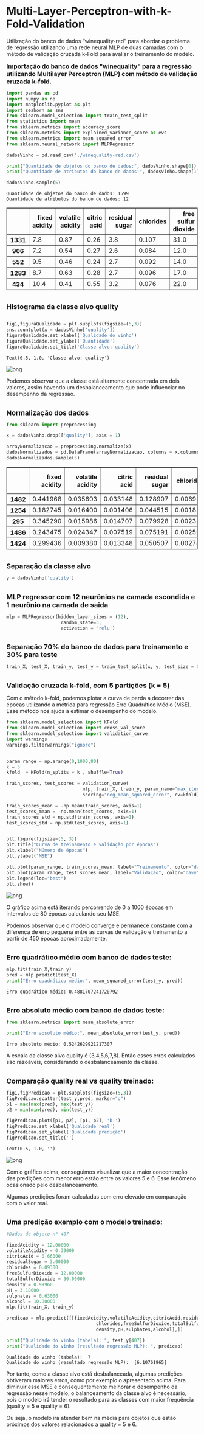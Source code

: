 # Multi-Layer-Perceptron-with-k-Fold-Validation
Utilização do banco de dados “winequality-red” para abordar o problema de regressão utilizando uma rede neural MLP de duas camadas com o método de validação cruzada k-Fold para avaliar o treinamento do modelo.


<font size="3"><b> Importação do banco de dados "winequality" para a regressão utilizando Multilayer Perceptron (MLP) com método de validação cruzada k-fold.</b>  </font>  



```python
import pandas as pd
import numpy as np
import matplotlib.pyplot as plt
import seaborn as sns
from sklearn.model_selection import train_test_split
from statistics import mean
from sklearn.metrics import accuracy_score 
from sklearn.metrics import explained_variance_score as evs
from sklearn.metrics import mean_squared_error
from sklearn.neural_network import MLPRegressor

dadosVinho = pd.read_csv('./winequality-red.csv')

print("Quantidade de objetos do banco de dados:", dadosVinho.shape[0])
print("Quantidade de atributos do banco de dados:", dadosVinho.shape[1])

dadosVinho.sample(5)
```

    Quantidade de objetos do banco de dados: 1599
    Quantidade de atributos do banco de dados: 12
    




<div>
  
<table border="1" class="dataframe">
  <thead>
    <tr style="text-align: right;">
      <th></th>
      <th>fixed acidity</th>
      <th>volatile acidity</th>
      <th>citric acid</th>
      <th>residual sugar</th>
      <th>chlorides</th>
      <th>free sulfur dioxide</th>
      <th>total sulfur dioxide</th>
      <th>density</th>
      <th>pH</th>
      <th>sulphates</th>
      <th>alcohol</th>
      <th>quality</th>
    </tr>
  </thead>
  <tbody>
    <tr>
      <th>1331</th>
      <td>7.8</td>
      <td>0.87</td>
      <td>0.26</td>
      <td>3.8</td>
      <td>0.107</td>
      <td>31.0</td>
      <td>67.0</td>
      <td>0.99668</td>
      <td>3.26</td>
      <td>0.46</td>
      <td>9.2</td>
      <td>5</td>
    </tr>
    <tr>
      <th>906</th>
      <td>7.2</td>
      <td>0.54</td>
      <td>0.27</td>
      <td>2.6</td>
      <td>0.084</td>
      <td>12.0</td>
      <td>78.0</td>
      <td>0.99640</td>
      <td>3.39</td>
      <td>0.71</td>
      <td>11.0</td>
      <td>5</td>
    </tr>
    <tr>
      <th>552</th>
      <td>9.5</td>
      <td>0.46</td>
      <td>0.24</td>
      <td>2.7</td>
      <td>0.092</td>
      <td>14.0</td>
      <td>44.0</td>
      <td>0.99800</td>
      <td>3.12</td>
      <td>0.74</td>
      <td>10.0</td>
      <td>6</td>
    </tr>
    <tr>
      <th>1283</th>
      <td>8.7</td>
      <td>0.63</td>
      <td>0.28</td>
      <td>2.7</td>
      <td>0.096</td>
      <td>17.0</td>
      <td>69.0</td>
      <td>0.99734</td>
      <td>3.26</td>
      <td>0.63</td>
      <td>10.2</td>
      <td>6</td>
    </tr>
    <tr>
      <th>434</th>
      <td>10.4</td>
      <td>0.41</td>
      <td>0.55</td>
      <td>3.2</td>
      <td>0.076</td>
      <td>22.0</td>
      <td>54.0</td>
      <td>0.99960</td>
      <td>3.15</td>
      <td>0.89</td>
      <td>9.9</td>
      <td>6</td>
    </tr>
  </tbody>
</table>
</div>



 <br>
<font size="4">  
    <b >Histograma da classe alvo quality</b>
</font> 


```python

fig1,figuraQualidade = plt.subplots(figsize=(5,3))
sns.countplot(x = dadosVinho['quality'])
figuraQualidade.set_xlabel('Qualidade do vinho')
figuraQualidade.set_ylabel('Quantidade')
figuraQualidade.set_title('Classe alvo: quality')
```




    Text(0.5, 1.0, 'Classe alvo: quality')




    
![png](output_4_1.png)
    


Podemos observar que a classe está altamente concentrada em dois valores, assim havendo um desbalanceamento que pode influenciar no desempenho da regressão.

 <br>
<font size="4">  
    <b>Normalização dos dados</b>
</font> 


```python
from sklearn import preprocessing

x = dadosVinho.drop(['quality'], axis = 1)

arrayNormalizacao = preprocessing.normalize(x)
dadosNormalizados = pd.DataFrame(arrayNormalizacao, columns = x.columns)
dadosNormalizados.sample(5)
```




<div>

<table border="1" class="dataframe">
  <thead>
    <tr style="text-align: right;">
      <th></th>
      <th>fixed acidity</th>
      <th>volatile acidity</th>
      <th>citric acid</th>
      <th>residual sugar</th>
      <th>chlorides</th>
      <th>free sulfur dioxide</th>
      <th>total sulfur dioxide</th>
      <th>density</th>
      <th>pH</th>
      <th>sulphates</th>
      <th>alcohol</th>
    </tr>
  </thead>
  <tbody>
    <tr>
      <th>1482</th>
      <td>0.441968</td>
      <td>0.035603</td>
      <td>0.033148</td>
      <td>0.128907</td>
      <td>0.006998</td>
      <td>0.184153</td>
      <td>0.552460</td>
      <td>0.061212</td>
      <td>0.204410</td>
      <td>0.034989</td>
      <td>0.632260</td>
    </tr>
    <tr>
      <th>1254</th>
      <td>0.182745</td>
      <td>0.016400</td>
      <td>0.001406</td>
      <td>0.044515</td>
      <td>0.001851</td>
      <td>0.468577</td>
      <td>0.820010</td>
      <td>0.023342</td>
      <td>0.079658</td>
      <td>0.016166</td>
      <td>0.255374</td>
    </tr>
    <tr>
      <th>295</th>
      <td>0.345290</td>
      <td>0.015986</td>
      <td>0.014707</td>
      <td>0.079928</td>
      <td>0.002334</td>
      <td>0.159856</td>
      <td>0.863224</td>
      <td>0.031974</td>
      <td>0.097512</td>
      <td>0.020462</td>
      <td>0.303727</td>
    </tr>
    <tr>
      <th>1486</th>
      <td>0.243475</td>
      <td>0.024347</td>
      <td>0.007519</td>
      <td>0.075191</td>
      <td>0.002506</td>
      <td>0.322246</td>
      <td>0.823518</td>
      <td>0.035643</td>
      <td>0.121021</td>
      <td>0.021483</td>
      <td>0.368793</td>
    </tr>
    <tr>
      <th>1424</th>
      <td>0.299436</td>
      <td>0.009380</td>
      <td>0.013348</td>
      <td>0.050507</td>
      <td>0.002742</td>
      <td>0.288613</td>
      <td>0.829761</td>
      <td>0.035983</td>
      <td>0.117610</td>
      <td>0.025254</td>
      <td>0.346335</td>
    </tr>
  </tbody>
</table>
</div>



 <br>
<font size="4">  
    <b>Separação da classe alvo</b>
</font> 


```python
y = dadosVinho['quality']
```

<br>
<font size="4">  
    <b>MLP regressor com 12 neurônios na camada escondida e 1 neurônio na camada de saida</b>
</font> 


```python
mlp = MLPRegressor(hidden_layer_sizes = (12), 
                    random_state=3, 
                    activation = 'relu')
```

<br>
<font size="4">  
    <b>Separação 70% do banco de dados para treinamento e 30% para teste</b>
</font> 


```python
train_X, test_X, train_y, test_y = train_test_split(x, y, test_size = 0.3, random_state = 20)
```

<br>
<font size="4">  
    <b>Validação cruzada k-fold, com 5 partições (k = 5)</b>
</font> 

Com o método k-fold, podemos plotar a curva de perda a decorrer das épocas utilizando a métrica para regressão Erro Quadrático Médio (MSE). Esse método nos ajuda a estimar o desempenho do modelo.


```python
from sklearn.model_selection import KFold
from sklearn.model_selection import cross_val_score
from sklearn.model_selection import validation_curve
import warnings
warnings.filterwarnings("ignore")


param_range = np.arange(0,1000,80) 
k = 5
kfold  = KFold(n_splits = k , shuffle=True)

train_scores, test_scores = validation_curve(
                            mlp, train_X, train_y, param_name="max_iter", param_range=param_range,
                            scoring="neg_mean_squared_error", cv=kfold)

train_scores_mean = -np.mean(train_scores, axis=1)
test_scores_mean = -np.mean(test_scores, axis=1)
train_scores_std = np.std(train_scores, axis=1)
test_scores_std = np.std(test_scores, axis=1)


plt.figure(figsize=(5, 3))
plt.title("Curva de treinamento e validação por épocas")
plt.xlabel("Número de épocas")
plt.ylabel("MSE")

plt.plot(param_range, train_scores_mean, label="Treinamento", color="darkorange", marker='.')
plt.plot(param_range, test_scores_mean, label="Validação", color="navy", marker='.')
plt.legend(loc="best")
plt.show()

```


    
![png](output_15_0.png)
    


O gráfico acima está iterando percorrendo de 0 a 1000 épocas em intervalos de 80 épocas calculando seu MSE. 

Podemos observar que o modelo converge e permanece constante com a diferença de erro pequena entre as curvas de validação e treinamento a partir de 450 épocas aproximadamente.


<br>
<font size="4">  
    <b>Erro quadrático médio com banco de dados teste:</b>
</font> 


```python
mlp.fit(train_X,train_y)
pred = mlp.predict(test_X)
print("Erro quadrático médio:", mean_squared_error(test_y, pred))

```

    Erro quadrático médio: 0.4881707241720792
    

<br>
<font size="4">  
    <b>Erro absoluto médio com banco de dados teste:</b>
</font> 


```python
from sklearn.metrics import mean_absolute_error

print("Erro absoluto médio:", mean_absolute_error(test_y, pred))

```

    Erro absoluto médio: 0.5242629921217307
    

A escala da classe alvo quality é (3,4,5,6,7,8). Então esses erros calculados são razoáveis, considerando o desbalanceamento da classe.

<br>
<font size="4">  
    <b>Comparação quality real vs quality treinado:</b>
</font> 


```python
fig1,figPredicao = plt.subplots(figsize=(5,3))
figPredicao.scatter(test_y,pred, marker="o")
p1 = max(max(pred), max(test_y))
p2 = min(min(pred), min(test_y))

figPredicao.plot([p1, p2], [p1, p2], 'b-')
figPredicao.set_xlabel('Qualidade real')
figPredicao.set_ylabel('Qualidade predição')
figPredicao.set_title('')
```




    Text(0.5, 1.0, '')




    
![png](output_23_1.png)
    


Com o gráfico acima, conseguimos visualizar que a maior concentração das predições com menor erro estão entre os valores 5 e 6. Esse fenômeno ocasionado pelo desbalanceamento. 

Algumas predições foram calculadas com erro elevado em comparação com o valor real.


<br>
<font size="4">  
    <b>Uma predição exemplo com o modelo treinado:</b>
</font> 



```python
#Dados do objeto nº 407

fixedAcidity = 12.00000
volatileAcidity = 0.39000
citricAcid = 0.66000
residualSugar = 3.00000
chlorides = 0.09300
freeSulfurDioxide = 12.00000
totalSulfurDioxide = 30.00000
density = 0.99960
pH = 3.18000
sulphates = 0.63000
alcohol = 10.80000
mlp.fit(train_X, train_y)

predicao = mlp.predict([[fixedAcidity,volatileAcidity,citricAcid,residualSugar,
                                 chlorides,freeSulfurDioxide,totalSulfurDioxide,
                                 density,pH,sulphates,alcohol],])

print("Qualidade do vinho (tabela): ", test_y[407])
print("Qualidade do vinho (resultado regressão MLP): ", predicao)

```

    Qualidade do vinho (tabela):  7
    Qualidade do vinho (resultado regressão MLP):  [6.10761965]
    

Por tanto, como a classe alvo está desbalanceada, algumas predições obtiveram maiores erros, como por exemplo o apresentado acima.
Para diminuir esse MSE e consequentemente melhorar o desempenho da regressão nesse modelo, o balanceamento da classe alvo é necessário, pois o modelo irá tender o resultado para as classes com maior frequência (quality = 5 e quality = 6).

Ou seja, o modelo irá atender bem na média para objetos que estão próximos dos valores relacionados a quality = 5 e 6.


